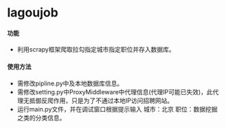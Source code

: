 # lagoujob
#### 功能
- 利用scrapy框架爬取拉勾指定城市指定职位并存入数据库。

#### 使用方法
- 需修改pipline.py中及本地数据库信息。
- 需修改setting.py中ProxyMiddleware中代理信息(代理IP可能已失效)，此代理无抵御反爬作用，只是为了不通过本地IP访问招聘网站。
- 运行main.py文件，并在调试窗口根据提示输入 城市：北京 职位：数据挖掘 之类的分类信息。
